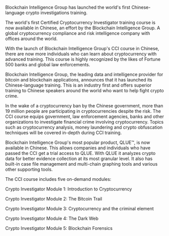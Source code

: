Blockchain Intelligence Group has launched the world's first Chinese-language crypto investigations training.

The world's first Certified Cryptocurrency Investigator training course is now available in Chinese, an effort by the Blockchain Intelligence Group. A global cryptocurrency compliance and risk intelligence company with offices around the world.

With the launch of Blockchain Intelligence Group's CCI course in Chinese, there are now more individuals who can learn about cryptocurrency with advanced training. This course is highly recognized by the likes of Fortune 500 banks and global law enforcements.

Blockchain Intelligence Group, the leading data and intelligence provider for bitcoin and blockchain applications, announces that it has launched its Chinese-language training. This is an industry first and offers superior training to Chinese speakers around the world who want to help fight crypto crime.

In the wake of a cryptocurrency ban by the Chinese government, more than 19 million people are participating in cryptocurrencies despite the risk. The CCI course equips government, law enforcement agencies, banks and other organizations to investigate financial crime involving cryptocurrency. Topics such as cryptocurrency analysis, money laundering and crypto obfuscation techniques will be covered in-depth during CCI training.

Blockchain Intelligence Group's most popular product, QLUE™, is now available in Chinese. This allows companies and individuals who have passed the CCI get a trial access to QLUE. With QLUE it analyzes crypto data for better evidence collection at its most granular level. It also has built-in case file management and multi-chain graphing tools and various other supporting tools.

The CCI course includes five on-demand modules:

Crypto Investigator Module 1: Introduction to Cryptocurrency

Crypto Investigator Module 2: The Bitcoin Trail

Crypto Investigator Module 3: Cryptocurrency and the criminal element

Crypto Investigator Module 4: The Dark Web

Crypto Investigator Module 5: Blockchain Forensics

